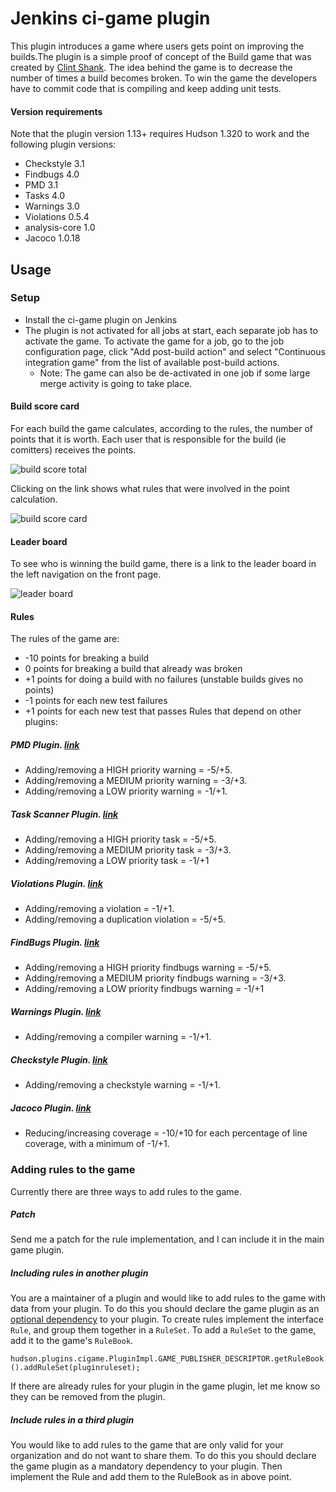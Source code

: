 Jenkins ci-game plugin
==============

This plugin introduces a game where users gets point on improving the builds.The plugin is a simple proof of concept of the Build game that was created by [Clint Shank](http://clintshank.javadevelopersjournal.com/ci_build_game.htm). The idea behind the game is to decrease the number of times a build becomes broken. To win the game the developers have to commit code that is compiling and keep adding unit tests.

#### Version requirements
Note that the plugin version 1.13+ requires Hudson 1.320 to work and the following plugin versions:
 - Checkstyle 3.1
 - Findbugs 4.0
 - PMD 3.1
 - Tasks 4.0
 - Warnings 3.0
 - Violations 0.5.4
 - analysis-core 1.0
 - Jacoco 1.0.18

## Usage

### Setup

 - Install the ci-game plugin on Jenkins
 - The plugin is not activated for all jobs at start, each separate job has to activate the game. To activate the game for a job, go to the job configuration page, click "Add post-build action" and select "Continuous integration game" from the list of available post-build actions.
   - Note: The game can also be de-activated in one job if some large merge activity is going to take place.

#### Build score card
For each build the game calculates, according to the rules, the number of points that it is worth. Each user that is responsible for the build (ie comitters) receives the points.

![build score total](https://wiki.jenkins-ci.org/download/attachments/19070977/summary.png?version=1&modificationDate=1207714737000)

Clicking on the link shows what rules that were involved in the point calculation.

![build score card](https://wiki.jenkins-ci.org/download/attachments/19070977/scorecard.png?version=1&modificationDate=1207715499000)

#### Leader board
To see who is winning the build game, there is a link to the leader board in the left navigation on the front page.

![leader board](https://wiki.jenkins-ci.org/download/attachments/19070977/leaderboard.png?version=1&modificationDate=1207714737000)


#### Rules
The rules of the game are:

 - -10 points for breaking a build
 - 0 points for breaking a build that already was broken
 - +1 points for doing a build with no failures (unstable builds gives no points)
 - -1 points for each new test failures
 - +1 points for each new test that passes
Rules that depend on other plugins:

##### PMD Plugin. [link](https://wiki.jenkins-ci.org/display/JENKINS/PMD+Plugin)
 - Adding/removing a HIGH priority warning = -5/+5. 
 - Adding/removing a MEDIUM priority warning = -3/+3. 
 - Adding/removing a LOW priority warning = -1/+1.

##### Task Scanner Plugin. [link](https://wiki.jenkins-ci.org/display/JENKINS/Task+Scanner+Plugin)
 - Adding/removing a HIGH priority task = -5/+5. 
 - Adding/removing a MEDIUM priority task = -3/+3. 
 - Adding/removing a LOW priority task = -1/+1

##### Violations Plugin. [link](https://wiki.jenkins-ci.org/display/JENKINS/Violations+Plugin)
 - Adding/removing a violation = -1/+1. 
 - Adding/removing a duplication violation = -5/+5.

##### FindBugs Plugin. [link](https://wiki.jenkins-ci.org/display/JENKINS/FindBugs+Plugin)
 - Adding/removing a HIGH priority findbugs warning = -5/+5. 
 - Adding/removing a MEDIUM priority findbugs warning = -3/+3. 
 - Adding/removing a LOW priority findbugs warning = -1/+1

##### Warnings Plugin. [link](https://wiki.jenkins-ci.org/display/JENKINS/Warnings+Plugin)
 - Adding/removing a compiler warning = -1/+1.

##### Checkstyle Plugin. [link](https://wiki.jenkins-ci.org/display/JENKINS/Checkstyle+Plugin)
 - Adding/removing a checkstyle warning = -1/+1.

##### Jacoco Plugin. [link](https://wiki.jenkins-ci.org/display/JENKINS/Jacoco+Plugin)
 - Reducing/increasing coverage = -10/+10 for each percentage of line coverage, with a minimum of -1/+1.

### Adding rules to the game

Currently there are three ways to add rules to the game.

##### Patch
Send me a patch for the rule implementation, and I can include it in the main game plugin.

##### Including rules in another plugin
You are a maintainer of a plugin and would like to add rules to the game with data from your plugin. To do this you should declare the game plugin as an [optional dependency](https://wiki.jenkins-ci.org/display/JENKINS/Dependencies+among+plugins#Dependenciesamongplugins-Optionaldependencies) to your plugin. To create rules implement the interface `Rule`, and group them together in a `RuleSet`. To add a `RuleSet` to the game, add it to the game's `RuleBook`.

`hudson.plugins.cigame.PluginImpl.GAME_PUBLISHER_DESCRIPTOR.getRuleBook().addRuleSet(pluginruleset);`

If there are already rules for your plugin in the game plugin, let me know so they can be removed from the plugin.

##### Include rules in a third plugin
You would like to add rules to the game that are only valid for your organization and do not want to share them. To do this you should declare the game plugin as a mandatory dependency to your plugin. Then implement the Rule and add them to the RuleBook as in above point.
